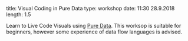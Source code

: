 title: Visual Coding in Pure Data
type: workshop
date: 11:30 28.9.2018
length: 1.5

Learn to Live Code Visuals using [Pure Data](http://puredata.info/). This worksop is suitable for beginners, however some experience of data flow languages is advised.
